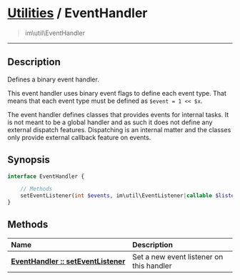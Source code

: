 # [Utilities](util.md) / EventHandler
 > im\util\EventHandler
____

## Description
Defines a binary event handler.

This event handler uses binary event flags to define
each event type. That means that each event type must be defined
as `$event = 1 << $x`.

The event handler defines classes that provides events for internal
tasks. It is not meant to be a global handler and as such it does not define
any external dispatch features. Dispatching is an internal matter and the classes
only provide external callback feature on events.

## Synopsis
```php
interface EventHandler {

    // Methods
    setEventListener(int $events, im\util\EventListener|callable $listener): void
}
```

## Methods
| Name | Description |
| :--- | :---------- |
| [__EventHandler&nbsp;::&nbsp;setEventListener__](util-EventHandler-setEventListener.md) | Set a new event listener on this handler |
